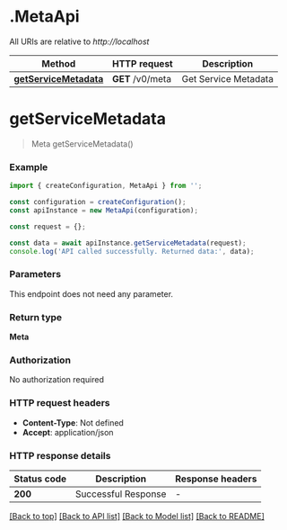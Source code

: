 # .MetaApi

All URIs are relative to *http://localhost*

Method | HTTP request | Description
------------- | ------------- | -------------
[**getServiceMetadata**](MetaApi.md#getServiceMetadata) | **GET** /v0/meta | Get Service Metadata


# **getServiceMetadata**
> Meta getServiceMetadata()


### Example


```typescript
import { createConfiguration, MetaApi } from '';

const configuration = createConfiguration();
const apiInstance = new MetaApi(configuration);

const request = {};

const data = await apiInstance.getServiceMetadata(request);
console.log('API called successfully. Returned data:', data);
```


### Parameters
This endpoint does not need any parameter.


### Return type

**Meta**

### Authorization

No authorization required

### HTTP request headers

 - **Content-Type**: Not defined
 - **Accept**: application/json


### HTTP response details
| Status code | Description | Response headers |
|-------------|-------------|------------------|
**200** | Successful Response |  -  |

[[Back to top]](#) [[Back to API list]](README.md#documentation-for-api-endpoints) [[Back to Model list]](README.md#documentation-for-models) [[Back to README]](README.md)


